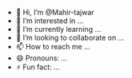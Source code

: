 - 👋 Hi, I’m @Mahir-tajwar
- 👀 I’m interested in ...
- 🌱 I’m currently learning ...
- 💞️ I’m looking to collaborate on ...
- 📫 How to reach me ...
- 😄 Pronouns: ...
- ⚡ Fun fact: ...

<!---
Mahir-tajwar/Mahir-tajwar is a ✨ special ✨ repository because its `README.md` (this file) appears on your GitHub profile.
You can click the Preview link to take a look at your changes.
--->

